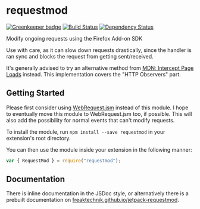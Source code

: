 # requestmod

[![Greenkeeper badge](https://badges.greenkeeper.io/freaktechnik/jetpack-requestmod.svg)](https://greenkeeper.io/)
[![Build Status](https://travis-ci.org/freaktechnik/jetpack-requestmod.svg?branch=master)](https://travis-ci.org/freaktechnik/jetpack-requestmod) [![Dependency Status](https://dependencyci.com/github/freaktechnik/jetpack-requestmod/badge)](https://dependencyci.com/github/freaktechnik/jetpack-requestmod)

Modify ongoing requests using the Firefox Add-on SDK

Use with care, as it can slow down requests drastically, since the handler is
ran sync and blocks the request from getting sent/received.

It's generally advised to try an alternative method from [MDN: Intercept Page Loads][intercept] instead.
This implementation covers the "HTTP Observers" part.

## Getting Started
Please first consider using [WebRequest.jsm][webrequest] instead of this module. I hope to eventually move this module to WebRequest.jsm too, if possible. This will also add the possibility for normal events that can't modify requests.

To install the module, run `npm install --save requestmod` in your
extension's root directory.

You can then use the module inside your extension in the following manner:
```js
var { RequestMod } = require("requestmod");
```

## Documentation
There is inline documentation in the JSDoc style, or alternatively there is a
prebuilt documentation on [freaktechnik.github.io/jetpack-requestmod][docs].

[intercept]: https://developer.mozilla.org/en-US/Add-ons/Overlay_Extensions/XUL_School/Intercepting_Page_Loads "Intercept Page Loads"
[webrequest]: https://developer.mozilla.org/en-US/docs/Mozilla/JavaScript_code_modules/WebRequest.jsm "WebRequest.jsm"
[docs]: https://freaktechnik.github.io/jetpack-requestmod "Documentation"
